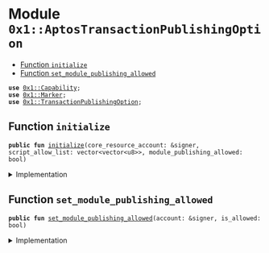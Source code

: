 
<a name="0x1_AptosTransactionPublishingOption"></a>

# Module `0x1::AptosTransactionPublishingOption`



-  [Function `initialize`](#0x1_AptosTransactionPublishingOption_initialize)
-  [Function `set_module_publishing_allowed`](#0x1_AptosTransactionPublishingOption_set_module_publishing_allowed)


<pre><code><b>use</b> <a href="../../../../../../../aptos-framework/releases/artifacts/current/build/MoveStdlib/docs/Capability.md#0x1_Capability">0x1::Capability</a>;
<b>use</b> <a href="Marker.md#0x1_Marker">0x1::Marker</a>;
<b>use</b> <a href="../../../../../../../aptos-framework/releases/artifacts/current/build/CoreFramework/docs/TransactionPublishingOption.md#0x1_TransactionPublishingOption">0x1::TransactionPublishingOption</a>;
</code></pre>



<a name="0x1_AptosTransactionPublishingOption_initialize"></a>

## Function `initialize`



<pre><code><b>public</b> <b>fun</b> <a href="AptosTransactionPublishingOption.md#0x1_AptosTransactionPublishingOption_initialize">initialize</a>(core_resource_account: &signer, script_allow_list: vector&lt;vector&lt;u8&gt;&gt;, module_publishing_allowed: bool)
</code></pre>



<details>
<summary>Implementation</summary>


<pre><code><b>public</b> <b>fun</b> <a href="AptosTransactionPublishingOption.md#0x1_AptosTransactionPublishingOption_initialize">initialize</a>(
    core_resource_account: &signer,
    script_allow_list: vector&lt;vector&lt;u8&gt;&gt;,
    module_publishing_allowed: bool,
) {
    <a href="../../../../../../../aptos-framework/releases/artifacts/current/build/CoreFramework/docs/TransactionPublishingOption.md#0x1_TransactionPublishingOption_initialize">TransactionPublishingOption::initialize</a>&lt;ChainMarker&gt;(core_resource_account, script_allow_list, module_publishing_allowed);
}
</code></pre>



</details>

<a name="0x1_AptosTransactionPublishingOption_set_module_publishing_allowed"></a>

## Function `set_module_publishing_allowed`



<pre><code><b>public</b> <b>fun</b> <a href="AptosTransactionPublishingOption.md#0x1_AptosTransactionPublishingOption_set_module_publishing_allowed">set_module_publishing_allowed</a>(account: &signer, is_allowed: bool)
</code></pre>



<details>
<summary>Implementation</summary>


<pre><code><b>public</b> <b>fun</b> <a href="AptosTransactionPublishingOption.md#0x1_AptosTransactionPublishingOption_set_module_publishing_allowed">set_module_publishing_allowed</a>(account: &signer, is_allowed: bool) {
    <a href="../../../../../../../aptos-framework/releases/artifacts/current/build/CoreFramework/docs/TransactionPublishingOption.md#0x1_TransactionPublishingOption_set_module_publishing_allowed">TransactionPublishingOption::set_module_publishing_allowed</a>(is_allowed, <a href="../../../../../../../aptos-framework/releases/artifacts/current/build/MoveStdlib/docs/Capability.md#0x1_Capability_acquire">Capability::acquire</a>(account, &<a href="Marker.md#0x1_Marker_get">Marker::get</a>()));
}
</code></pre>



</details>
